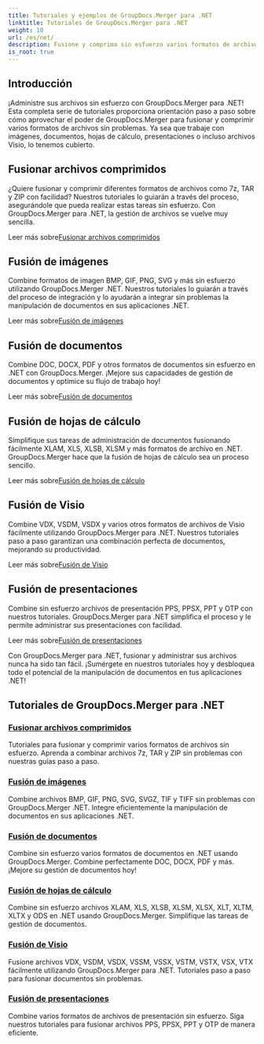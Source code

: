 ```yaml
---
title: Tutoriales y ejemplos de GroupDocs.Merger para .NET
linktitle: Tutoriales de GroupDocs.Merger para .NET
weight: 10
url: /es/net/
description: Fusione y comprima sin esfuerzo varios formatos de archivos utilizando GroupDocs.Merger .NET. ¡Aprenda tutoriales paso a paso sobre cómo fusionar imágenes, documentos y más!
is_root: true
---
```

## Introducción

¡Administre sus archivos sin esfuerzo con GroupDocs.Merger para .NET! Esta completa serie de tutoriales proporciona orientación paso a paso sobre cómo aprovechar el poder de GroupDocs.Merger para fusionar y comprimir varios formatos de archivos sin problemas. Ya sea que trabaje con imágenes, documentos, hojas de cálculo, presentaciones o incluso archivos Visio, lo tenemos cubierto.

## Fusionar archivos comprimidos
¿Quiere fusionar y comprimir diferentes formatos de archivos como 7z, TAR y ZIP con facilidad? Nuestros tutoriales lo guiarán a través del proceso, asegurándole que pueda realizar estas tareas sin esfuerzo. Con GroupDocs.Merger para .NET, la gestión de archivos se vuelve muy sencilla.

 Leer más sobre[Fusionar archivos comprimidos](./merge-compress-files/)

## Fusión de imágenes
Combine formatos de imagen BMP, GIF, PNG, SVG y más sin esfuerzo utilizando GroupDocs.Merger .NET. Nuestros tutoriales lo guiarán a través del proceso de integración y lo ayudarán a integrar sin problemas la manipulación de documentos en sus aplicaciones .NET.

 Leer más sobre[Fusión de imágenes](./image-merging/)

## Fusión de documentos
Combine DOC, DOCX, PDF y otros formatos de documentos sin esfuerzo en .NET con GroupDocs.Merger. ¡Mejore sus capacidades de gestión de documentos y optimice su flujo de trabajo hoy!

 Leer más sobre[Fusión de documentos](./document-merging/)

## Fusión de hojas de cálculo
Simplifique sus tareas de administración de documentos fusionando fácilmente XLAM, XLS, XLSB, XLSM y más formatos de archivo en .NET. GroupDocs.Merger hace que la fusión de hojas de cálculo sea un proceso sencillo.

 Leer más sobre[Fusión de hojas de cálculo](./spreadsheet-merging/)

## Fusión de Visio
Combine VDX, VSDM, VSDX y varios otros formatos de archivos de Visio fácilmente utilizando GroupDocs.Merger para .NET. Nuestros tutoriales paso a paso garantizan una combinación perfecta de documentos, mejorando su productividad.

 Leer más sobre[Fusión de Visio](./visio-merging/)

## Fusión de presentaciones
Combine sin esfuerzo archivos de presentación PPS, PPSX, PPT y OTP con nuestros tutoriales. GroupDocs.Merger para .NET simplifica el proceso y le permite administrar sus presentaciones con facilidad.

 Leer más sobre[Fusión de presentaciones](./presentation-merging/)

Con GroupDocs.Merger para .NET, fusionar y administrar sus archivos nunca ha sido tan fácil. ¡Sumérgete en nuestros tutoriales hoy y desbloquea todo el potencial de la manipulación de documentos en tus aplicaciones .NET!
## Tutoriales de GroupDocs.Merger para .NET
### [Fusionar archivos comprimidos](./merge-compress-files/)
Tutoriales para fusionar y comprimir varios formatos de archivos sin esfuerzo. Aprenda a combinar archivos 7z, TAR y ZIP sin problemas con nuestras guías paso a paso.
### [Fusión de imágenes](./image-merging/)
Combine archivos BMP, GIF, PNG, SVG, SVGZ, TIF y TIFF sin problemas con GroupDocs.Merger .NET. Integre eficientemente la manipulación de documentos en sus aplicaciones .NET.
### [Fusión de documentos](./document-merging/)
Combine sin esfuerzo varios formatos de documentos en .NET usando GroupDocs.Merger. Combine perfectamente DOC, DOCX, PDF y más. ¡Mejore su gestión de documentos hoy!
### [Fusión de hojas de cálculo](./spreadsheet-merging/)
Combine sin esfuerzo archivos XLAM, XLS, XLSB, XLSM, XLSX, XLT, XLTM, XLTX y ODS en .NET usando GroupDocs.Merger. Simplifique las tareas de gestión de documentos.
### [Fusión de Visio](./visio-merging/)
Fusione archivos VDX, VSDM, VSDX, VSSM, VSSX, VSTM, VSTX, VSX, VTX fácilmente utilizando GroupDocs.Merger para .NET. Tutoriales paso a paso para fusionar documentos sin problemas.
### [Fusión de presentaciones](./presentation-merging/)
Combine varios formatos de archivos de presentación sin esfuerzo. Siga nuestros tutoriales para fusionar archivos PPS, PPSX, PPT y OTP de manera eficiente.